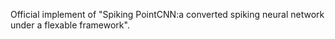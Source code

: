 Official implement of "Spiking PointCNN:a converted spiking neural network under a flexable framework".
